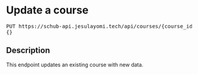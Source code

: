# Update a course

<pre id='liveapi-code'>PUT https://schub-api.jesulayomi.tech/api/courses/{course_id}
{}</pre>

## Description
This endpoint updates an existing course with new data.
